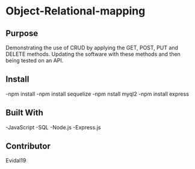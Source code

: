 # Object-Relational-mapping

## Purpose
Demonstrating the use of CRUD by applying the GET, POST, PUT and DELETE methods. Updating the software with these methods and then being tested on an API.

## Install
-npm install
-npm install sequelize
-npm nstall myql2
-npm install express

## Built With
-JavaScript
-SQL
-Node.js
-Express.js

## Contributor
Evidal19
